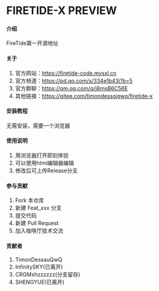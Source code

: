 # FIRETIDE-X PREVIEW

#### 介绍

FireTide第一开源地址

#### 关于

1.  官方网站：https://firetide-code.mysxl.cn
2.  官方频道：https://pd.qq.com/s/334e1b43j?b=5
3.  官方群聊：https://qm.qq.com/q/j8msB6C56E
5.  其他链接：https://gitee.com/timondessojqwq/firetide-x

#### 安装教程

无需安装，需要一个浏览器

#### 使用说明

1.  用浏览器打开即刻体验
2.  可以使用html编辑器编辑
3.  修改后可上传Release分支

#### 参与贡献

1.  Fork 本仓库
2.  新建 Feat_xxx 分支
3.  提交代码
4.  新建 Pull Request
5.  加入咖啡厅技术交流

#### 贡献者

1.  TimonDessauQwQ
2.  InfinitySKY(已离开)
3.  CRGMxhzzzzzz(分支留存)
4.  SHENGYUE(已离开)

